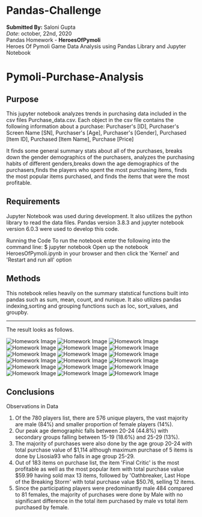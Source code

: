 # Pandas-Challenge
**Submitted By:** Saloni Gupta\
_Date_: october, 22nd, 2020\
Pandas Homework - **HeroesOfPymoli** <br/>
Heroes Of Pymoli Game Data Analysis using Pandas Library and Jupyter Notebook

# Pymoli-Purchase-Analysis <br/>
## Purpose <br/>
This jupyter notebook analyzes trends in purchasing data included in the csv files Purchase_data.csv.
Each object in the csv file contains the following information about a purchase:
Purchaser's [ID],
Purchaser's Screen Name [SN],
Purchaser's [Age],
Purchaser's [Gender],
Purchased [Item ID],
Purchased [Item Name],
Purchase [Price]

It finds some general summary stats about all of the purchases, breaks down the gender demographics of the purchasers, analyzes the purchasing habits of different genders,breaks down the age demographics of the purchasers,finds the players who spent the most purchasing items, finds the most popular items purchased, and finds the items that were the most profitable.

## Requirements <br/>
Jupyter Notebook was used during development. It also utilizes the python library to read the data files. Pandas version 3.8.3 and jupyter notebook version 6.0.3 were used to develop this code.

Running the Code To run the notebook enter the following into the command line: $ jupyter notebook Open up the notebook HeroesOfPymoli.ipynb in your browser and then click the 'Kernel' and 'Restart and run all' option

## Methods <br/>
This notebook relies heavily on the summary statstical functions built into pandas such as sum, mean, count, and nunique. It also utilizes pandas indexing,sorting and grouping functions such as loc, sort_values, and groupby.

**************************************
The result looks as follows.

![Homework Image](./HeroesOfPymoli/Resources/Images/Image1.PNG)
![Homework Image](./HeroesOfPymoli/Resources/Images/Image2.PNG)
![Homework Image](./HeroesOfPymoli/Resources/Images/Image3.PNG)
![Homework Image](./HeroesOfPymoli/Resources/Images/Image4.PNG)
![Homework Image](./HeroesOfPymoli/Resources/Images/Image5.PNG)
![Homework Image](./HeroesOfPymoli/Resources/Images/Image6.PNG)
![Homework Image](./HeroesOfPymoli/Resources/Images/Image7.PNG)
![Homework Image](./HeroesOfPymoli/Resources/Images/Image8.PNG)
![Homework Image](./HeroesOfPymoli/Resources/Images/Image9.PNG)
![Homework Image](./HeroesOfPymoli/Resources/Images/Image10.PNG)
![Homework Image](./HeroesOfPymoli/Resources/Images/Image11.PNG)
![Homework Image](./HeroesOfPymoli/Resources/Images/Image12.PNG)
![Homework Image](./HeroesOfPymoli/Resources/Images/Image13.PNG)
![Homework Image](./HeroesOfPymoli/Resources/Images/Image14.PNG)
![Homework Image](./HeroesOfPymoli/Resources/Images/Image15.PNG)
![Homework Image](./HeroesOfPymoli/Resources/Images/Image16.PNG)
![Homework Image](./HeroesOfPymoli/Resources/Images/Image17.PNG)
![Homework Image](./HeroesOfPymoli/Resources/Images/Image18.PNG)

## Conclusions <br/>
Observations in Data <br/>
1) Of the 780 players list, there are 576 unique players, the vast majority are male (84%) and smaller proportion of female players (14%).
2) Our peak age demographic falls between 20-24 (44.8%) with secondary groups falling between 15-19 (18.6%) and 25-29 (13%).
3) The majority of purchases were also done by the age group 20-24 with total purchase value of $1,114 although maximum purchase of 5 items is done by Lisosia93 who falls in age group 25-29.
4) Out of 183 items on purchase list, the item 'Final Critic' is the most profitable as well as the most popular item with total purchase value $59.99 having sold max 13 items, followed by 'Oathbreaker, Last Hope of the Breaking Storm' with total purchase value $50.76, selling 12 items.
5) Since the participating players were predominantly male 484 compared to 81 females, the majority of purchases were done by Male with no significant difference in the total item purchased by male vs total item purchased by female.

